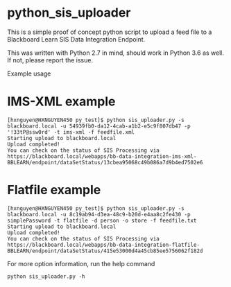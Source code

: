 # python_sis_uploader
This is a simple proof of concept python script to upload a feed file to a Blackboard Learn SIS Data Integration Endpoint.

This was written with Python 2.7 in mind, should work in Python 3.6 as well. If not, please report the issue.

Example usage

# IMS-XML example
```
[hxnguyen@HXNGUYEN450 py_test]$ python sis_uploader.py -s blackboard.local -u 54939fb0-da12-4cab-a1b2-e5c9f807db47 -p '!33tP@ssw0rd' -t ims-xml -f feedfile.xml
Starting upload to blackboard.local
Upload completed!
You can check on the status of SIS Processing via https://blackboard.local/webapps/bb-data-integration-ims-xml-BBLEARN/endpoint/dataSetStatus/13cbea95068c49b086a7d9b4ed7502e6
```

# Flatfile example
```
[hxnguyen@HXNGUYEN450 py_test]$ python sis_uploader.py -s blackboard.local -u 8c19ab94-d3ea-48c9-b20d-e4aa8c2fe430 -p simplePassword -t flatfile -d person -o store -f feedfile.txt
Starting upload to blackboard.local
Upload completed!
You can check on the status of SIS Processing via https://blackboard.local/webapps/bb-data-integration-flatfile-BBLEARN/endpoint/dataSetStatus/415e53000d4a45cb85ee5756062f182d
```

For more option information, run the help command

```
python sis_uploader.py -h
```
